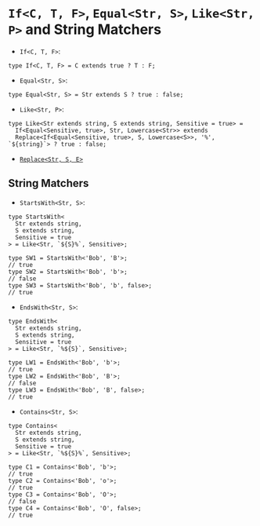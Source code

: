 # `If<C, T, F>`, `Equal<Str, S>`, `Like<Str, P>` and String Matchers

* `If<C, T, F>`:

```
type If<C, T, F> = C extends true ? T : F;
```

* `Equal<Str, S>`:

```
type Equal<Str, S> = Str extends S ? true : false;
```

* `Like<Str, P>`:

```
type Like<Str extends string, S extends string, Sensitive = true> =
  If<Equal<Sensitive, true>, Str, Lowercase<Str>> extends
  Replace<If<Equal<Sensitive, true>, S, Lowercase<S>>, '%', `${string}`> ? true : false;
```

* [`Replace<Str, S, E>`](https://github.com/damianc/dev-notes/blob/master/typescript/types-from-types/replace.md)

## String Matchers

* `StartsWith<Str, S>`:

```
type StartsWith<
  Str extends string,
  S extends string,
  Sensitive = true
> = Like<Str, `${S}%`, Sensitive>;

type SW1 = StartsWith<'Bob', 'B'>;
// true
type SW2 = StartsWith<'Bob', 'b'>;
// false
type SW3 = StartsWith<'Bob', 'b', false>;
// true
```

* `EndsWith<Str, S>`:

```
type EndsWith<
  Str extends string,
  S extends string,
  Sensitive = true
> = Like<Str, `%${S}`, Sensitive>;

type LW1 = EndsWith<'Bob', 'b'>;
// true
type LW2 = EndsWith<'Bob', 'B'>;
// false
type LW3 = EndsWith<'Bob', 'B', false>;
// true
```

* `Contains<Str, S>`:

```
type Contains<
  Str extends string,
  S extends string,
  Sensitive = true
> = Like<Str, `%${S}%`, Sensitive>;

type C1 = Contains<'Bob', 'b'>;
// true
type C2 = Contains<'Bob', 'o'>;
// true
type C3 = Contains<'Bob', 'O'>;
// false
type C4 = Contains<'Bob', 'O', false>;
// true
```